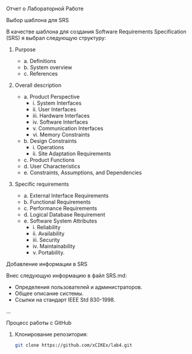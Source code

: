  Отчет о Лабораторной Работе 

 Выбор шаблона для SRS

В качестве шаблона для создания Software Requirements Specification (SRS) я выбрал следующую структуру:

1. Purpose
   - a. Definitions
   - b. System overview
   - c. References

2. Overall description
   - a. Product Perspective
     - i. System Interfaces
     - ii. User Interfaces
     - iii. Hardware Interfaces
     - iv. Software Interfaces
     - v. Communication Interfaces
     - vi. Memory Constraints
   - b. Design Constraints
     - i. Operations
     - ii. Site Adaptation Requirements
   - c. Product Functions
   - d. User Characteristics
   - e. Constraints, Assumptions, and Dependencies

3. Specific requirements
   - a. External Interface Requirements
   - b. Functional Requirements
   - c. Performance Requirements
   - d. Logical Database Requirement
   - e. Software System Attributes
     - i. Reliability
     - ii. Availability
     - iii. Security
     - iv. Maintainability
     - v. Portability.

 Добавление информации в SRS

Внес следующую информацию в файл SRS.md:
- Определения пользователей и администраторов.
- Общее описание системы.
- Ссылки на стандарт IEEE Std 830-1998.

...

 Процесс работы с GitHub

1. Клонирование репозитория:
   ```bash
   git clone https://github.com/xCIKEx/lab4.git
